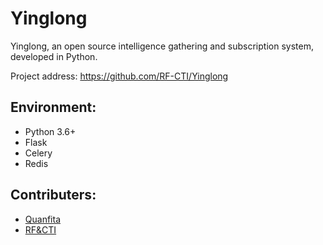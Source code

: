 # Yinglong
Yinglong, an open source intelligence gathering and subscription system, developed in Python.

Project address: https://github.com/RF-CTI/Yinglong

## Environment:

- Python 3.6+
- Flask
- Celery
- Redis

## Contributers:

- [Quanfita](https://github.com/Quanfita)
- [RF&CTI](https://github.com/RFCTI)

